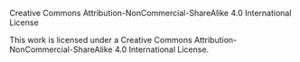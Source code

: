 Creative Commons Attribution-NonCommercial-ShareAlike 4.0 International License

This work is licensed under a Creative Commons Attribution-NonCommercial-ShareAlike 4.0 International License.
